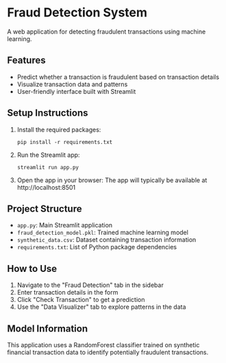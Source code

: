 # Fraud Detection System

A web application for detecting fraudulent transactions using machine learning.

## Features

- Predict whether a transaction is fraudulent based on transaction details
- Visualize transaction data and patterns
- User-friendly interface built with Streamlit

## Setup Instructions

1. Install the required packages:
   ```
   pip install -r requirements.txt
   ```

2. Run the Streamlit app:
   ```
   streamlit run app.py
   ```

3. Open the app in your browser:
   The app will typically be available at http://localhost:8501

## Project Structure

- `app.py`: Main Streamlit application
- `fraud_detection_model.pkl`: Trained machine learning model
- `synthetic_data.csv`: Dataset containing transaction information
- `requirements.txt`: List of Python package dependencies

## How to Use

1. Navigate to the "Fraud Detection" tab in the sidebar
2. Enter transaction details in the form
3. Click "Check Transaction" to get a prediction
4. Use the "Data Visualizer" tab to explore patterns in the data

## Model Information

This application uses a RandomForest classifier trained on synthetic financial transaction data to identify potentially fraudulent transactions. 
